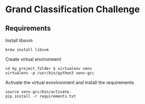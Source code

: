 # Grand Classification Challenge

## Requirements

Install libsvm
```
brew install libsvm
```

Create virtual environment
```
cd my_project_folder $ virtualenv venv
virtualenv -p /usr/bin/python3 venv-gcc
```

Activate the virtual evnvironment and install the requirements
```
source venv-gcc/bin/activate.
pip install -r requirements.txt
```
